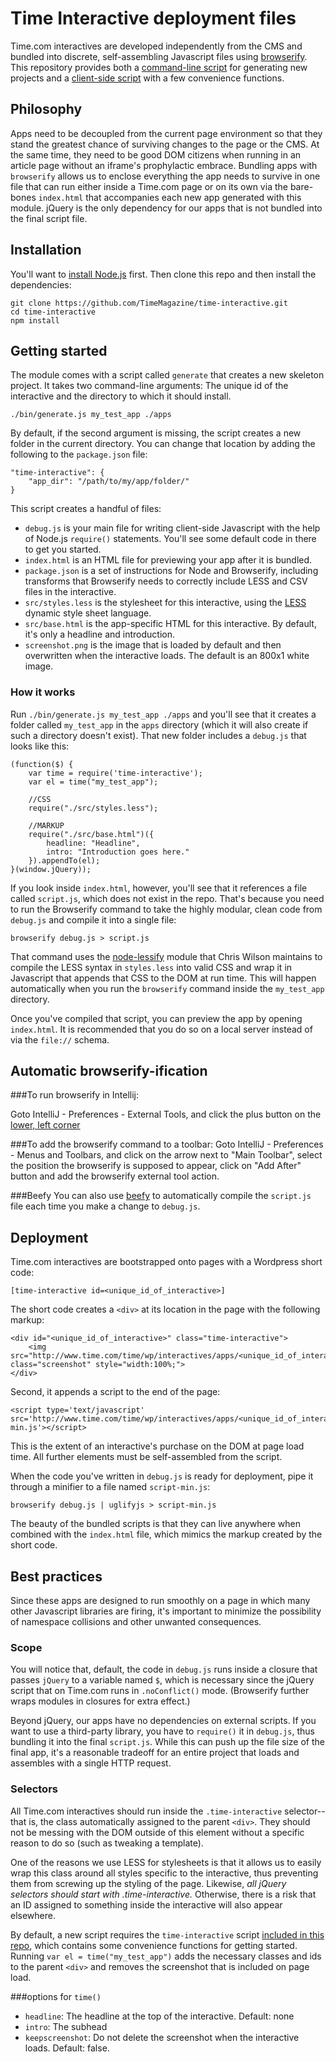 Time Interactive deployment files
====

Time.com interactives are developed independently from the CMS and bundled into discrete, self-assembling Javascript files using [browserify](https://www.npmjs.org/package/browserify). This repository provides both a [command-line script](/bin/generate.js) for generating new projects and a [client-side script](/index.js) with a few convenience functions.

## Philosophy

Apps need to be decoupled from the current page environment so that they stand the greatest chance of surviving changes to the page or the CMS. At the same time, they need to be good DOM citizens when running in an article page without an iframe's prophylactic embrace. Bundling apps with `browserify` allows us to enclose everything the app needs to survive in one file that can run either inside a Time.com page or on its own via the bare-bones `index.html` that accompanies each new app generated with this module. jQuery is the only dependency for our apps that is not bundled into the final script file.

## Installation

You'll want to [install Node.js](http://nodejs.org/) first. Then clone this repo and then install the dependencies:

	git clone https://github.com/TimeMagazine/time-interactive.git
	cd time-interactive
	npm install

## Getting started

The module comes with a script called ```generate``` that creates a new skeleton project. It takes two command-line arguments: The unique id of the interactive and the directory to which it should install.

	./bin/generate.js my_test_app ./apps

By default, if the second argument is missing, the script creates a new folder in the current directory. You can change that location by adding the following to the ```package.json``` file: 

    "time-interactive": {
        "app_dir": "/path/to/my/app/folder/"
    }

This script creates a handful of files:

+ `debug.js` is your main file for writing client-side Javascript with the help of Node.js `require()` statements. You'll see some default code in there to get you started.
+ `index.html` is an HTML file for previewing your app after it is bundled.
+ `package.json` is a set of instructions for Node and Browserify, including transforms that Browserify needs to correctly include LESS and CSV files in the interactive.
+ `src/styles.less` is the stylesheet for this interactive, using the [LESS](http://lesscss.org/) dynamic style sheet language.
+ `src/base.html` is the app-specific HTML for this interactive. By default, it's only a headline and introduction.
+ `screenshot.png` is the image that is loaded by default and then overwritten when the interactive loads. The default is an 800x1 white image.

### How it works

Run `./bin/generate.js my_test_app ./apps` and you'll see that it creates a folder called `my_test_app` in the `apps` directory (which it will also create if such a directory doesn't exist). That new folder includes a `debug.js` that looks like this:

	(function($) {
		var time = require('time-interactive');	
		var el = time("my_test_app");

		//CSS
		require("./src/styles.less");

		//MARKUP
		require("./src/base.html")({
			headline: "Headline",
			intro: "Introduction goes here."
		}).appendTo(el);
	}(window.jQuery));

If you look inside `index.html`, however, you'll see that it references a file called `script.js`, which does not exist in the repo. That's because you need to run the Browserify command to take the highly modular, clean code from `debug.js` and compile it into a single file:

	browserify debug.js > script.js

That command uses the [node-lessify](https://www.npmjs.org/package/node-lessify) module that Chris Wilson maintains to compile the LESS syntax in `styles.less` into valid CSS and wrap it in Javascript that appends that CSS to the DOM at run time. This will happen automatically when you run the `browserify` command inside the `my_test_app` directory.

Once you've compiled that script, you can preview the app by opening `index.html`. It is recommended that you do so on a local server instead of via the `file://` schema. 

## Automatic browserify-ification

###To run browserify in Intellij:

Goto IntelliJ - Preferences - External Tools, and click the plus button on the [lower, left corner](http://screencast.com/t/rAAc50bQyWWg)

###To add the browserify command to a toolbar:
Goto IntelliJ - Preferences - Menus and Toolbars, and click on the arrow next to "Main Toolbar", select the position the browserify is supposed to appear, click on "Add After" button and add the browserify external tool action.

###Beefy
You can also use [beefy](https://github.com/chrisdickinson/beefy) to automatically compile the `script.js` file each time you make a change to `debug.js`.

## Deployment

Time.com interactives are bootstrapped onto pages with a Wordpress short code:
 
	[time-interactive id=<unique_id_of_interactive>]

The short code creates a ```<div>``` at its location in the page with the following markup:

	<div id="<unique_id_of_interactive>" class="time-interactive">
		<img src="http://www.time.com/time/wp/interactives/apps/<unique_id_of_interactive>/screenshot.png" class="screenshot" style="width:100%;">
	</div>

Second, it appends a script to the end of the page:

	<script type='text/javascript' src='http://www.time.com/time/wp/interactives/apps/<unique_id_of_interactive>/script-min.js'></script>

This is the extent of an interactive's purchase on the DOM at page load time. All further elements must be self-assembled from the script.

When the code you've written in `debug.js` is ready for deployment, pipe it through a minifier to a file named `script-min.js`:

	browserify debug.js | uglifyjs > script-min.js

The beauty of the bundled scripts is that they can live anywhere when combined with the `index.html` file, which mimics the markup created by the short code.

## Best practices

Since these apps are designed to run smoothly on a page in which many other Javascript libraries are firing, it's important to minimize the possibility of namespace collisions and other unwanted consequences.

### Scope
You will notice that, default, the code in `debug.js` runs inside a closure that passes `jQuery` to a variable named `$`, which is necessary since the jQuery script that on Time.com runs in `.noConflict()` mode. (Browserify further wraps modules in closures for extra effect.)

Beyond jQuery, our apps have no dependencies on external scripts. If you want to use a third-party library, you have to `require()` it in `debug.js`, thus bundling it into the final `script.js`. While this can push up the file size of the final app, it's a reasonable tradeoff for an entire project that loads and assembles with a single HTTP request.

### Selectors

All Time.com interactives should run inside the ```.time-interactive``` selector--that is, the class automatically assigned to the parent ```<div>```. They should not be messing with the DOM outside of this element without a specific reason to do so (such as tweaking a template).

One of the reasons we use LESS for stylesheets is that it allows us to easily wrap this class around all styles specific to the interactive, thus preventing them from screwing up the styling of the page. Likewise, *all jQuery selectors should start with .time-interactive.* Otherwise, there is a risk that an ID assigned to something inside the interactive will also appear elsewhere.

By default, a new script requires the ```time-interactive``` script [included in this repo](/index.js), which contains some convenience functions for getting started. Running `var el = time("my_test_app")` adds the necessary classes and ids to the parent `<div>` and removes the screenshot that is included on page load. 

###options for `time()`

+ ```headline```: The headline at the top of the interactive. Default: none
+ ```intro```: The subhead
+ ```keepscreenshot```: Do not delete the screenshot when the interactive loads. Default: false.